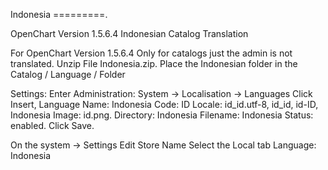 Indonesia
=========.

OpenChart Version 1.5.6.4 Indonesian Catalog Translation

For OpenChart Version 1.5.6.4
Only for catalogs just the admin is not translated.
Unzip File Indonesia.zip.
Place the Indonesian folder in the Catalog / Language / Folder

Settings:
Enter Administration: System -> Localisation -> Languages
Click Insert,
  Language Name: Indonesia
  Code: ID
  Locale: id_id.utf-8, id_id, id-ID, Indonesia
  Image: id.png.
  Directory: Indonesia
  Filename: Indonesia
  Status: enabled.
Click Save.

On the system -> Settings
Edit Store Name Select the Local tab
Language: Indonesia 
